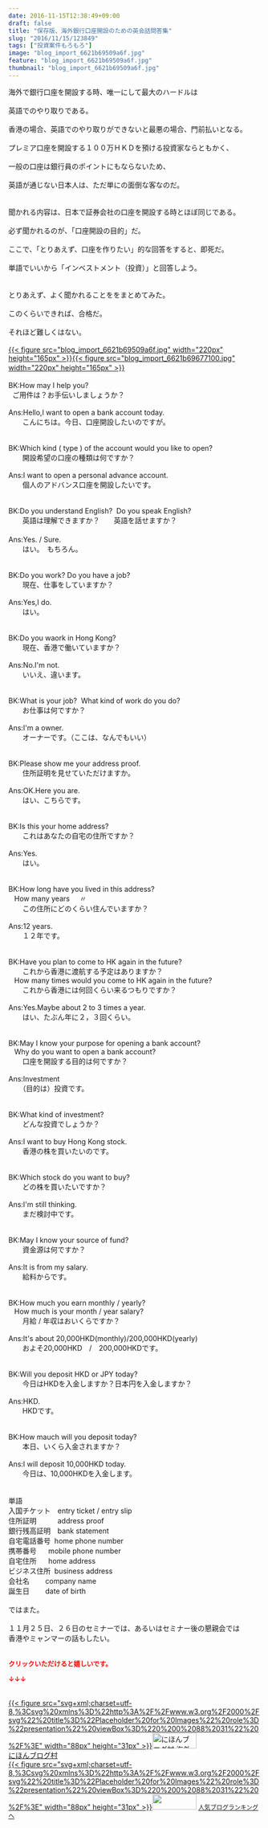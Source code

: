 ```yaml
---
date: 2016-11-15T12:38:49+09:00
draft: false
title: "保存版、海外銀行口座開設のための英会話問答集"
slug: "2016/11/15/123849"
tags: ["投資案件もろもろ"]
image: "blog_import_6621b69509a6f.jpg"
feature: "blog_import_6621b69509a6f.jpg"
thumbnail: "blog_import_6621b69509a6f.jpg"
---
```

<div>海外で銀行口座を開設する時、唯一にして最大のハードルは</div><div> </div><div>英語でのやり取りである。</div><div> </div><div>香港の場合、英語でのやり取りができないと最悪の場合、門前払いとなる。</div><div> </div><div>プレミア口座を開設する１００万ＨＫＤを預ける投資家ならともかく、</div><div> </div><div>一般の口座は銀行員のポイントにもならないため、</div><div> </div><div>英語が通じない日本人は、ただ単にの面倒な客なのだ。</div><div> </div><div><br/>聞かれる内容は、日本で証券会社の口座を開設する時とほぼ同じである。</div><div> </div><div>必ず聞かれるのが、「口座開設の目的」だ。</div><div> </div><div>ここで、「とりあえず、口座を作りたい」的な回答をすると、即死だ。</div><div> </div><div>単語でいいから「インベストメント（投資）」と回答しよう。</div><div> </div><div> </div><div>とりあえず、よく聞かれることををまとめてみた。</div><div> </div><div>このくらいできれば、合格だ。</div><div> </div><div>それほど難しくはない。</div><div> </div><div><a href="blog_import_6621b69528b3a.jpg">{{< figure src="blog_import_6621b69509a6f.jpg" width="220px" height="165px" >}}</a><a href="blog_import_6621b69694ba3.jpg">{{< figure src="blog_import_6621b69677100.jpg" width="220px" height="165px" >}}</a>　</div><div> </div><div>BK:How may I help you?</div><div>  ご用件は？お手伝いしましょうか？</div><div> </div><div>Ans:Hello,I want to open a bank account today.</div><div>　　こんにちは。今日、口座開設したいのですが。</div><div> </div><div><br/>BK:Which kind ( type ) of the account would you like to open?</div><div>　　開設希望の口座の種類は何ですか？</div><div> </div><div>Ans:I want to open a personal advance account.</div><div>　　個人のアドバンス口座を開設したいです。</div><div> </div><div><br/>BK:Do you understand English?  Do you speak English?</div><div>　　英語は理解できますか？　　英語を話せますか？<br/>　　<br/>Ans:Yes. / Sure.</div><div>　　はい。　もちろん。</div><div> </div><div><br/>BK:Do you work? Do you have a job?</div><div>　　現在、仕事をしていますか？</div><div> </div><div>Ans:Yes,I do.</div><div>　　はい。</div><div> </div><div><br/>BK:Do you waork in Hong Kong?</div><div>　　現在、香港で働いていますか？</div><div> </div><div>Ans:No.I&#39;m not.<br/>　　いいえ、違います。</div><div> </div><div><br/>BK:What is your job?  What kind of work do you do?</div><div>　　お仕事は何ですか？</div><div> </div><div>Ans:I&#39;m a owner.</div><div>　　オーナーです。（ここは、なんでもいい）</div><div> </div><div><br/>BK:Please show me your address proof.</div><div>　　住所証明を見せていただけますか。</div><div> </div><div>Ans:OK.Here you are.<br/>　　はい、こちらです。</div><div> </div><div> </div><div>BK:Is this your home address?</div><div>　　これはあなたの自宅の住所ですか？</div><div> </div><div>Ans:Yes.</div><div>　　はい。</div><div> </div><div> </div><div>BK:How long have you lived in this address?</div><div>   How many years     〃</div><div>　　この住所にどのくらい住んでいますか？</div><div> </div><div>Ans:12 years.</div><div>　　１２年です。</div><div> </div><div> </div><div>BK:Have you plan to come to HK again in the future?</div><div>　　これから香港に渡航する予定はありますか？</div><div>   How many times would you come to HK again in the future?</div><div>　　これから香港には何回くらい来るつもりですか？</div><div> </div><div>Ans:Yes.Maybe about 2 to 3 times a year.</div><div>　　はい、たぶん年に２，３回くらい。</div><div> </div><div> </div><div>BK:May I know your purpose for opening a bank account?</div><div>   Why do you want to open a bank account?</div><div>　　口座を開設する目的は何ですか？</div><div> </div><div>Ans:Investment</div><div>　　（目的は）投資です。</div><div> </div><div> </div><div>BK:What kind of investment?</div><div>　　どんな投資でしょうか？</div><div> </div><div>Ans:I want to buy Hong Kong stock.</div><div>　　香港の株を買いたいのです。</div><div> </div><div> </div><div>BK:Which stock do you want to buy?</div><div>　　どの株を買いたいですか？</div><div> </div><div>Ans:I&#39;m still thinking.</div><div>　　まだ検討中です。</div><div> </div><div> </div><div>BK:May I know your source of fund?</div><div>　　資金源は何ですか？</div><div> </div><div>Ans:It is from my salary.</div><div>　　給料からです。</div><div> </div><div> </div><div>BK:How much you earn monthly / yearly?</div><div>   How much is your month / year salary?</div><div>　　月給 / 年収はおいくらですか？</div><div> </div><div>Ans:It&#39;s about 20,000HKD(monthly)/200,000HKD(yearly)</div><div>　　およそ20,000HKD　/　200,000HKDです。　　</div><div> </div><div> </div><div>BK:Will you deposit HKD or JPY today?</div><div>　　今日はHKDを入金しますか？日本円を入金しますか？</div><div> </div><div>Ans:HKD.</div><div>　　HKDです。</div><div> </div><div> </div><div>BK:How mauch will you deposit today?</div><div>　　本日、いくら入金されますか？</div><div> </div><div>Ans:I will deposit 10,000HKD today.</div><div>　　今日は、10,000HKDを入金します。</div><div> </div><div> </div><div>単語</div><div>入国チケット　entry ticket / entry slip</div><div>住所証明　　　address proof</div><div>銀行残高証明　bank statement</div><div>自宅電話番号  home phone number</div><div>携帯番号      mobile phone number</div><div>自宅住所      home address</div><div>ビジネス住所  business address</div><div>会社名        company name</div><div>誕生日        date of birth</div><div><br/>ではまた。</div><div> </div><div>１１月２５日、２６日のセミナーでは、あるいはセミナー後の懇親会では</div><div>香港やミャンマーの話もしたい。</div><div> </div><p><font color="#ff0000" size="2"><strong>クリックいただけると嬉しいです。</strong></font></p><p><font color="#ff0000" size="2"><strong>↓↓↓</strong></font></p><p><br/><a href="ranking.html?p_cid=01260127" target="_blank">{{< figure src="svg+xml;charset=utf-8,%3Csvg%20xmlns%3D%22http%3A%2F%2Fwww.w3.org%2F2000%2Fsvg%22%20title%3D%22Placeholder%20for%20Images%22%20role%3D%22presentation%22%20viewBox%3D%220%200%2088%2031%22%20%2F%3E" width="88px" height="31px" >}}<noscript><img width="88" height="31" alt="にほんブログ村 海外生活ブログ バリ島情報へ" src="https://img-proxy.blog-video.jp/images?url=http%3A%2F%2Foverseas.blogmura.com%2Fbali%2Fimg%2Fbali88_31.gif" border="0"></noscript></a><br/><a href="ranking.html?p_cid=01260127" target="_blank">にほんブログ村</a><br/><a title="人気ブログランキングへ" href="link.php?1804582">{{< figure src="svg+xml;charset=utf-8,%3Csvg%20xmlns%3D%22http%3A%2F%2Fwww.w3.org%2F2000%2Fsvg%22%20title%3D%22Placeholder%20for%20Images%22%20role%3D%22presentation%22%20viewBox%3D%220%200%2088%2031%22%20%2F%3E" width="88px" height="31px" >}}<noscript><img width="88" height="31" src="https://blog.with2.net/img/banner/banner_22.gif" border="0"></noscript></a> <a style="font-size: 12px;" href="link.php?1804582">人気ブログランキングへ</a></p>

